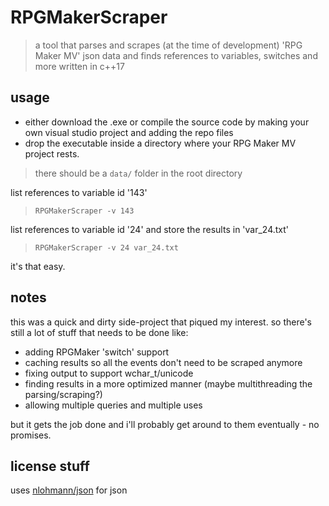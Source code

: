 # RPGMakerScraper
> a tool that parses and scrapes (at the time of development) 'RPG Maker MV' json data and finds references to variables, switches and more written in c++17

## usage

* either download the .exe or compile the source code by making your own visual studio project and adding the repo files
* drop the executable inside a directory where your RPG Maker MV project rests.
> there should be a `data/` folder in the root directory

list references to variable id '143'
> `RPGMakerScraper -v 143`

list references to variable id '24' and store the results in 'var_24.txt'
> `RPGMakerScraper -v 24 var_24.txt`

it's that easy.

## notes

this was a quick and dirty side-project that piqued my interest. 
so there's still a lot of stuff that needs to be done like:

* adding RPGMaker 'switch' support
* caching results so all the events don't need to be scraped anymore
* fixing output to support wchar_t/unicode
* finding results in a more optimized manner (maybe multithreading the parsing/scraping?)
* allowing multiple queries and multiple uses

but it gets the job done and i'll probably get around to them eventually - no promises.

## license stuff

uses [nlohmann/json](https://github.com/nlohmann/json) for json